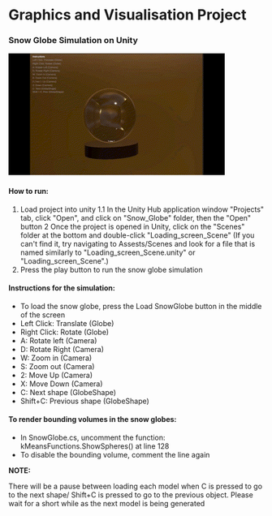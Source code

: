 # Graphics and Visualisation Project 
### Snow Globe Simulation on Unity 

![](https://github.com/bxverley/graphics_project/blob/main/snowglobe%20shake.gif)

#### How to run:
1. Load project into unity
  1.1 In the Unity Hub application window "Projects" tab, click "Open", and click on "Snow_Globe" folder, then the "Open" button
2 Once the project is opened in Unity, click on the "Scenes" folder at the bottom and double-click "Loading_screen_Scene" 
 (If you can't find it, try navigating to Assests/Scenes and look for a file that is named similarly to "Loading_screen_Scene.unity" or "Loading_screen_Scene".)
3. Press the play button to run the snow globe simulation

#### Instructions for the simulation:
- To load the snow globe, press the Load SnowGlobe button in the middle of the screen 
- Left Click: Translate (Globe)
- Right Click: Rotate (Globe)
- A: Rotate left (Camera)
- D: Rotate Right (Camera)
- W: Zoom in (Camera)
- S: Zoom out (Camera)
- 2: Move Up (Camera)
- X: Move Down (Camera)
- C: Next shape (GlobeShape)
- Shift+C: Previous shape (GlobeShape)

#### To render bounding volumes in the snow globes:
- In SnowGlobe.cs, uncomment the function: kMeansFunctions.ShowSpheres() at line 128
- To disable the bounding volume, comment the line again 

**NOTE:**

There will be a pause between loading each model when C is pressed to go to the next shape/ Shift+C is pressed to go to the previous object.
Please wait for a short while as the next model is being generated
